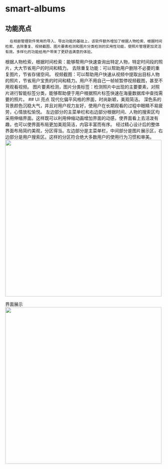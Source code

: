 # smart-albums
## 功能亮点
      在相册管理软件常用的导入、导出功能的基础上，该软件额外增加了根据人物检索、根据时间检索、去除重复、视频截图、图片要素检测和图片分类检测的实用性功能，使照片管理更加灵活有效。多样化的功能给用户带来了更舒适满意的体验。

<item>
根据人物检索，根据时间检索：能够帮用户快速查询出特定人物，特定时间段的照片，大大节省用户的时间和精力。
去除重复功能：可以帮助用户删除不必要的重复图片，节省存储空间。
视频截图：可以帮助用户快速从视频中提取出目标人物的照片，节省用户宝贵的时间和精力。用户不用自己一帧帧暂停视频截图，甚至不用观看视频。
图片要素检测，图片分类标签：检测照片中出现的主要要素，对照片进行智能标签分类，能够帮助便于用户根据照片标签快速在海量数据库中查找需要的照片。
</item>
## UI 亮点
现代化偏平风格的界面，时尚新颖，美观简洁。
深色系的背景颜色沉稳大气，并且对用户视力友好，使用户在长期观看的过程中眼睛不易疲劳，心情放松愉悦。
左边部分的主菜单栏和右边部分根据时间、人物的搜索区均采用伸缩界面。这样既可以利用伸缩动画增加界面的动感，使界面看上去活泼有趣，也可以使界面布局更加美观简洁，内容丰富而有序。
经过精心设计后的整体界面布局简约美观，分区得当。左边部分是主菜单栏，中间部分是图片展示区，右边部分是用户搜索区。这样的分区符合绝大多数用户的使用行为习惯和审美。

<img src="https://user-images.githubusercontent.com/40875695/148147266-60fe5dec-65de-4c24-b3cf-69ac47a940c7.png" width="500px">

界面展示<br>
<img src="https://user-images.githubusercontent.com/40875695/148147252-581e399d-fdfb-45de-9f97-94422117b156.png" width="500px">
